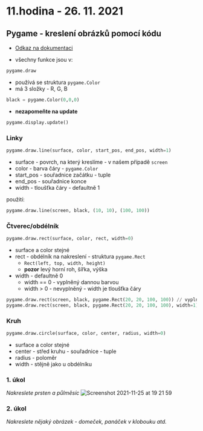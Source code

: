 # 11.hodina - 26. 11. 2021

## Pygame - kreslení obrázků pomocí kódu

- [Odkaz na dokumentaci](https://www.pygame.org/docs/ref/draw.html)

- všechny funkce jsou v:
``` python
pygame.draw
```
- používá se struktura `pygame.Color`
- má 3 složky - R, G, B

``` python
black = pygame.Color(0,0,0)
```

- **nezapomeňte na update**
```python
pygame.display.update()
```

### Linky

``` python
pygame.draw.line(surface, color, start_pos, end_pos, width=1)
```
- surface - povrch, na který kreslíme - v našem případě `screen`
- color - barva čáry - `pygame.Color`
- start_pos - souřadnice začátku - tuple
- end_pos - souřadnice konce
- width - tloušťka čáry - defaultně 1

použití:
``` python
pygame.draw.line(screen, black, (10, 10), (100, 100))
```

### Čtverec/obdélník

``` python
pygame.draw.rect(surface, color, rect, width=0)
```
- surface a color stejné
- rect - obdélník na nakreslení - struktura `pygame.Rect`
  - `Rect(left, top, width, height)`
  - **pozor** levý horní roh, šířka, výška
- width - defaultně 0
  - width == 0 - vyplněný dannou barvou
  - width > 0 - nevyplněný - width je tloušťka čáry

``` python
pygame.draw.rect(screen, black, pygame.Rect(20, 20, 100, 100)) // vyplneny ctverec
pygame.draw.rect(screen, black, pygame.Rect(20, 20, 100, 100), width=1) // nevyplneny - tloustka 1
```

### Kruh

``` python
pygame.draw.circle(surface, color, center, radius, width=0)
```
- surface a color stejné
- center - střed kruhu - souřadnice - tuple
- radius - poloměr
- width - stějně jako u obdélníku

### 1. úkol

*Nakreslete prsten a půlměsíc*
![Screenshot 2021-11-25 at 19 21 59](https://user-images.githubusercontent.com/44325210/143487609-d4a264af-3bb0-4199-af88-344f999ed25d.png)


### 2. úkol

*Nakreslete nějaký obrázek - domeček, panáček v klobouku atd.*









